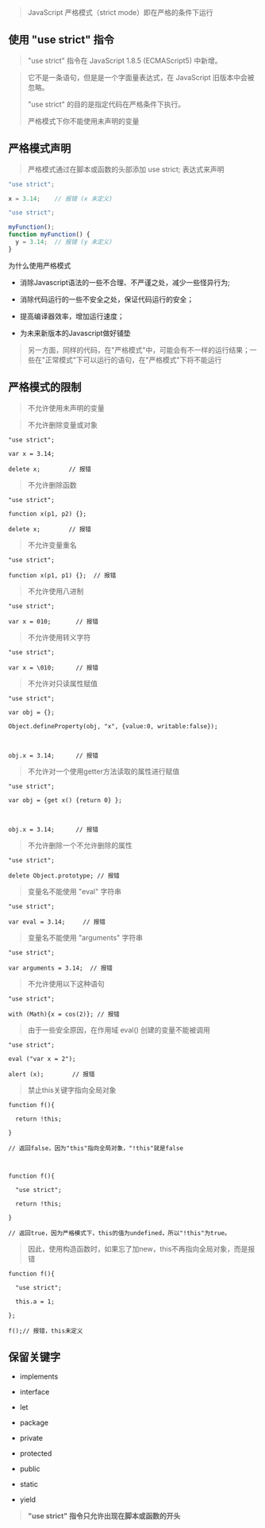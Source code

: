 > JavaScript 严格模式（strict mode）即在严格的条件下运行

## 使用 "use strict" 指令

> "use strict" 指令在 JavaScript 1.8.5 (ECMAScript5) 中新增。

> 它不是一条语句，但是是一个字面量表达式，在 JavaScript 旧版本中会被忽略。
>
> "use strict" 的目的是指定代码在严格条件下执行。
>
> 严格模式下你不能使用未声明的变量

## 严格模式声明

> 严格模式通过在脚本或函数的头部添加 use strict; 表达式来声明

```js
"use strict";

x = 3.14;    // 报错 (x 未定义)
```

```js
"use strict";

myFunction();
function myFunction() {
  y = 3.14;  // 报错 (y 未定义)
}
```

为什么使用严格模式

* 消除Javascript语法的一些不合理、不严谨之处，减少一些怪异行为;

* 消除代码运行的一些不安全之处，保证代码运行的安全；

* 提高编译器效率，增加运行速度；

* 为未来新版本的Javascript做好铺垫

> 另一方面，同样的代码，在"严格模式"中，可能会有不一样的运行结果；一些在"正常模式"下可以运行的语句，在"严格模式"下将不能运行

## 严格模式的限制

> 不允许使用未声明的变量

> 不允许删除变量或对象

```JS
"use strict";

var x = 3.14;

delete x;        // 报错
```

> 不允许删除函数

```
"use strict";

function x(p1, p2) {};

delete x;        // 报错
```

> 不允许变量重名

```
"use strict";

function x(p1, p1) {};  // 报错
```

> 不允许使用八进制

```
"use strict";

var x = 010;       // 报错
```

> 不允许使用转义字符

```
"use strict";

var x = \010;      // 报错
```

> 不允许对只读属性赋值

```
"use strict";

var obj = {};

Object.defineProperty(obj, "x", {value:0, writable:false});

 

obj.x = 3.14;      // 报错
```

> 不允许对一个使用getter方法读取的属性进行赋值

```
"use strict";

var obj = {get x() {return 0} };

 

obj.x = 3.14;      // 报错
```

> 不允许删除一个不允许删除的属性

```
"use strict";

delete Object.prototype; // 报错
```

> 变量名不能使用 "eval" 字符串

```
"use strict";

var eval = 3.14;     // 报错
```

> 变量名不能使用 "arguments" 字符串

```
"use strict";

var arguments = 3.14;  // 报错
```

> 不允许使用以下这种语句

```
"use strict";

with (Math){x = cos(2)}; // 报错
```

> 由于一些安全原因，在作用域 eval() 创建的变量不能被调用

```
"use strict";

eval ("var x = 2");

alert (x);        // 报错
```

> 禁止this关键字指向全局对象

```
function f(){

  return !this;

}

// 返回false，因为"this"指向全局对象，"!this"就是false

 

function f(){

  "use strict";

  return !this;

}

// 返回true，因为严格模式下，this的值为undefined，所以"!this"为true。
```

> 因此，使用构造函数时，如果忘了加new，this不再指向全局对象，而是报错

```
function f(){

  "use strict";

  this.a = 1;

};

f();// 报错，this未定义
```

## 保留关键字

- implements

- interface

- let

- package

- private

- protected

- public

- static

- yield

> **"use strict" 指令只允许出现在脚本或函数的开头**

